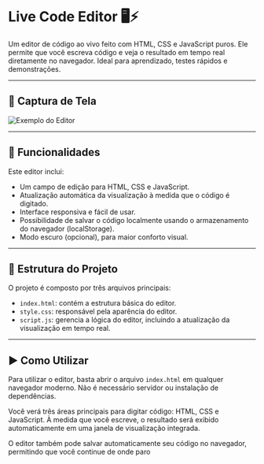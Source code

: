 # Live Code Editor 🖥️⚡

Um editor de código ao vivo feito com HTML, CSS e JavaScript puros. Ele permite que você escreva código e veja o resultado em tempo real diretamente no navegador. Ideal para aprendizado, testes rápidos e demonstrações.

---

## 📸 Captura de Tela

![Exemplo do Editor](screenshot.png)

---

## 🚀 Funcionalidades

Este editor inclui:

- Um campo de edição para HTML, CSS e JavaScript.
- Atualização automática da visualização à medida que o código é digitado.
- Interface responsiva e fácil de usar.
- Possibilidade de salvar o código localmente usando o armazenamento do navegador (localStorage).
- Modo escuro (opcional), para maior conforto visual.

---

## 📁 Estrutura do Projeto

O projeto é composto por três arquivos principais:

- `index.html`: contém a estrutura básica do editor.
- `style.css`: responsável pela aparência do editor.
- `script.js`: gerencia a lógica do editor, incluindo a atualização da visualização em tempo real.

---

## ▶️ Como Utilizar

Para utilizar o editor, basta abrir o arquivo `index.html` em qualquer navegador moderno. Não é necessário servidor ou instalação de dependências.

Você verá três áreas principais para digitar código: HTML, CSS e JavaScript. À medida que você escreve, o resultado será exibido automaticamente em uma janela de visualização integrada.

O editor também pode salvar automaticamente seu código no navegador, permitindo que você continue de onde paro
